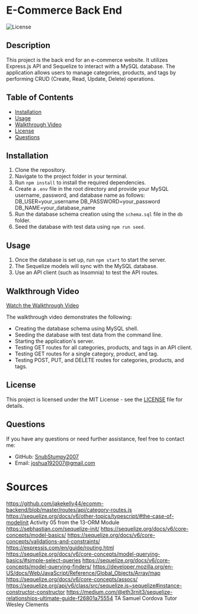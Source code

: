 # E-Commerce Back End

![License](https://img.shields.io/badge/license-MIT-blue.svg)

## Description

This project is the back end for an e-commerce website. It utilizes Express.js API and Sequelize to interact with a MySQL database. The application allows users to manage categories, products, and tags by performing CRUD (Create, Read, Update, Delete) operations.

## Table of Contents

- [Installation](#installation)
- [Usage](#usage)
- [Walkthrough Video](#walkthrough-video)
- [License](#license)
- [Questions](#questions)

## Installation

1. Clone the repository.
2. Navigate to the project folder in your terminal.
3. Run `npm install` to install the required dependencies.
4. Create a `.env` file in the root directory and provide your MySQL username, password, and database name as follows:
        DB_USER=your_username
        DB_PASSWORD=your_password
        DB_NAME=your_database_name
5. Run the database schema creation using the `schema.sql` file in the `db` folder.
6. Seed the database with test data using `npm run seed`.

## Usage

1. Once the database is set up, run `npm start` to start the server.
2. The Sequelize models will sync with the MySQL database.
3. Use an API client (such as Insomnia) to test the API routes.

## Walkthrough Video

[Watch the Walkthrough Video](https://youtu.be/1Qh3gNempjg)

The walkthrough video demonstrates the following:

- Creating the database schema using MySQL shell.
- Seeding the database with test data from the command line.
- Starting the application's server.
- Testing GET routes for all categories, products, and tags in an API client.
- Testing GET routes for a single category, product, and tag.
- Testing POST, PUT, and DELETE routes for categories, products, and tags.

## License

This project is licensed under the MIT License - see the [LICENSE](LICENSE) file for details.

## Questions

If you have any questions or need further assistance, feel free to contact me:

- GitHub: [SnubStumpy2007](https://github.com/SnubStumpy2007/ecom)
- Email: joshua192007@gmail.com


# Sources
https://github.com/jakekelly44/ecomm-backend/blob/master/routes/api/category-routes.js
https://sequelize.org/docs/v6/other-topics/typescript/#the-case-of-modelinit
Activity 05 from the 13-ORM Module
https://sebhastian.com/sequelize-init/
https://sequelize.org/docs/v6/core-concepts/model-basics/
https://sequelize.org/docs/v6/core-concepts/validations-and-constraints/
https://expressjs.com/en/guide/routing.html
https://sequelize.org/docs/v6/core-concepts/model-querying-basics/#simple-select-queries
https://sequelize.org/docs/v6/core-concepts/model-querying-finders/
https://developer.mozilla.org/en-US/docs/Web/JavaScript/Reference/Global_Objects/Array/map
https://sequelize.org/docs/v6/core-concepts/assocs/
https://sequelize.org/api/v6/class/src/sequelize.js~sequelize#instance-constructor-constructor
https://medium.com/@eth3rnit3/sequelize-relationships-ultimate-guide-f26801a75554
TA Samuel Cordova
Tutor Wesley Clements